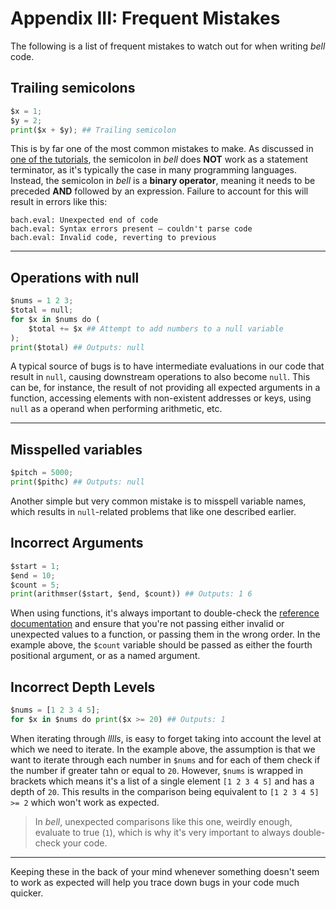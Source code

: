 # Appendix III: Frequent Mistakes

The following is a list of frequent mistakes to watch out for when writing _bell_ code.

## Trailing semicolons

```py
$x = 1;
$y = 2;
print($x + $y); ## Trailing semicolon
```

This is by far one of the most common mistakes to make. As discussed in [one of the tutorials](10_null.md), the semicolon in _bell_ does **NOT** work as a statement terminator, as it's typically the case in many programming languages. Instead, the semicolon in _bell_ is a **binary operator**, meaning it needs to be preceded **AND** followed by an expression. Failure to account for this will result in errors like this:

```
bach.eval: Unexpected end of code
bach.eval: Syntax errors present — couldn't parse code
bach.eval: Invalid code, reverting to previous
```

---

## Operations with null

```py
$nums = 1 2 3;
$total = null;
for $x in $nums do (
	$total += $x ## Attempt to add numbers to a null variable
);
print($total) ## Outputs: null
```

A typical source of bugs is to have intermediate evaluations in our code that result in `null`, causing downstream operations to also become `null`. This can be, for instance, the result of not providing all expected arguments in a function, accessing elements with non-existent addresses or keys, using `null` as a operand when performing arithmetic, etc.

---

## Misspelled variables

```py
$pitch = 5000;
print($pithc) ## Outputs: null
```

Another simple but very common mistake is to misspell variable names, which results in `null`-related problems that like one described earlier.

## Incorrect Arguments

```py
$start = 1;
$end = 10;
$count = 5;
print(arithmser($start, $end, $count)) ## Outputs: 1 6
```

When using functions, it's always important to double-check the [reference documentation](/#/reference) and ensure that you're not passing either invalid or unexpected values to a function, or passing them in the wrong order. In the example above, the `$count` variable should be passed as either the fourth positional argument, or as a named argument.

## Incorrect Depth Levels

```py
$nums = [1 2 3 4 5];
for $x in $nums do print($x >= 20) ## Outputs: 1
```

When iterating through _lllls_, is easy to forget taking into account the level at which we need to iterate. In the example above, the assumption is that we want to iterate through each number in `$nums` and for each of them check if the number if greater tahn or equal to `20`. However, `$nums` is wrapped in brackets which means it's a list of a single element `[1 2 3 4 5]` and has a depth of `20`. This results in the comparison being equivalent to `[1 2 3 4 5] >= 2` which won't work as expected.

> In _bell_, unexpected comparisons like this one, weirdly enough, evaluate to true (`1`), which is why it's very important to always double-check your code.

---

Keeping these in the back of your mind whenever something doesn't seem to work as expected will help you trace down bugs in your code much quicker.
